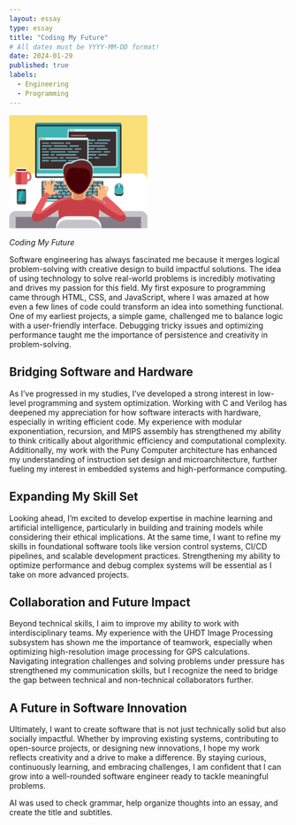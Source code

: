 ```yaml
---
layout: essay
type: essay
title: "Coding My Future"
# All dates must be YYYY-MM-DD format!
date: 2024-01-29
published: true
labels:
  - Engineering
  - Programming
---
```


<img width="250px" class="rounded float-start pe-4" src="../img/coding.png">

*Coding My Future*

Software engineering has always fascinated me because it merges logical problem-solving with creative design to build impactful solutions. The idea of using technology to solve real-world problems is incredibly motivating and drives my passion for this field. My first exposure to programming came through HTML, CSS, and JavaScript, where I was amazed at how even a few lines of code could transform an idea into something functional. One of my earliest projects, a simple game, challenged me to balance logic with a user-friendly interface. Debugging tricky issues and optimizing performance taught me the importance of persistence and creativity in problem-solving.

## Bridging Software and Hardware

As I’ve progressed in my studies, I’ve developed a strong interest in low-level programming and system optimization. Working with C and Verilog has deepened my appreciation for how software interacts with hardware, especially in writing efficient code. My experience with modular exponentiation, recursion, and MIPS assembly has strengthened my ability to think critically about algorithmic efficiency and computational complexity. Additionally, my work with the Puny Computer architecture has enhanced my understanding of instruction set design and microarchitecture, further fueling my interest in embedded systems and high-performance computing.

## Expanding My Skill Set

Looking ahead, I’m excited to develop expertise in machine learning and artificial intelligence, particularly in building and training models while considering their ethical implications. At the same time, I want to refine my skills in foundational software tools like version control systems, CI/CD pipelines, and scalable development practices. Strengthening my ability to optimize performance and debug complex systems will be essential as I take on more advanced projects.

## Collaboration and Future Impact

Beyond technical skills, I aim to improve my ability to work with interdisciplinary teams. My experience with the UHDT Image Processing subsystem has shown me the importance of teamwork, especially when optimizing high-resolution image processing for GPS calculations. Navigating integration challenges and solving problems under pressure has strengthened my communication skills, but I recognize the need to bridge the gap between technical and non-technical collaborators further.

## A Future in Software Innovation

Ultimately, I want to create software that is not just technically solid but also socially impactful. Whether by improving existing systems, contributing to open-source projects, or designing new innovations, I hope my work reflects creativity and a drive to make a difference. By staying curious, continuously learning, and embracing challenges, I am confident that I can grow into a well-rounded software engineer ready to tackle meaningful problems.

AI was used to check grammar, help organize thoughts into an essay, and create the title and subtitles.
